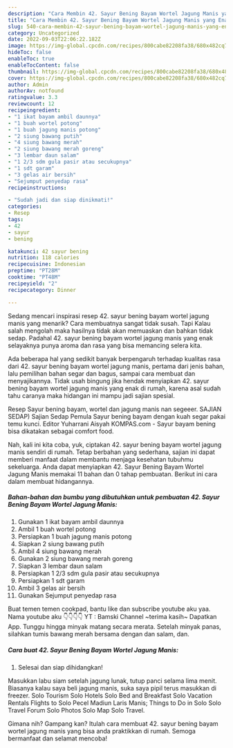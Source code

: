 ```yaml
---
description: "Cara Membin 42. Sayur Bening Bayam Wortel Jagung Manis yang Enak"
title: "Cara Membin 42. Sayur Bening Bayam Wortel Jagung Manis yang Enak"
slug: 540-cara-membin-42-sayur-bening-bayam-wortel-jagung-manis-yang-enak
category: Uncategorized
date: 2022-09-03T22:06:22.182Z
image: https://img-global.cpcdn.com/recipes/800cabe82208fa38/680x482cq70/42-sayur-bening-bayam-wortel-jagung-manis-foto-resep-utama.jpg
hideToc: false
enableToc: true
enableTocContent: false
thumbnail: https://img-global.cpcdn.com/recipes/800cabe82208fa38/680x482cq70/42-sayur-bening-bayam-wortel-jagung-manis-foto-resep-utama.jpg
cover: https://img-global.cpcdn.com/recipes/800cabe82208fa38/680x482cq70/42-sayur-bening-bayam-wortel-jagung-manis-foto-resep-utama.jpg
author: Admin
authorAv: notfound
ratingvalue: 3.3
reviewcount: 12
recipeingredient:
- "1 ikat bayam ambil daunnya"
- "1 buah wortel potong"
- "1 buah jagung manis potong"
- "2 siung bawang putih"
- "4 siung bawang merah"
- "2 siung bawang merah goreng"
- "3 lembar daun salam"
- "1 2/3 sdm gula pasir atau secukupnya"
- "1 sdt garam"
- "3 gelas air bersih"
- "Sejumput penyedap rasa"
recipeinstructions:

- "Sudah jadi dan siap dinikmati!"
categories:
- Resep
tags:
- 42
- sayur
- bening

katakunci: 42 sayur bening 
nutrition: 118 calories
recipecuisine: Indonesian
preptime: "PT28M"
cooktime: "PT48M"
recipeyield: "2"
recipecategory: Dinner

---
```



Sedang mencari inspirasi resep 42. sayur bening bayam wortel jagung manis yang menarik? Cara membuatnya sangat tidak susah. Tapi Kalau salah mengolah maka hasilnya tidak akan memuaskan dan bahkan tidak sedap. Padahal 42. sayur bening bayam wortel jagung manis yang enak selayaknya punya aroma dan rasa yang bisa memancing selera kita.


Ada beberapa hal yang sedikit banyak berpengaruh terhadap kualitas rasa dari 42. sayur bening bayam wortel jagung manis, pertama dari jenis bahan, lalu pemilihan bahan segar dan bagus, sampai cara membuat dan menyajikannya. Tidak usah bingung jika hendak menyiapkan 42. sayur bening bayam wortel jagung manis yang enak di rumah, karena asal sudah tahu caranya maka hidangan ini mampu jadi sajian spesial.

Resep Sayur bening bayam, wortel dan jagung manis nan segeeer. SAJIAN SEDAP) Sajian Sedap Pemula Sayur bening bayam dengan kuah segar pakai temu kunci. Editor Yuharrani Aisyah KOMPAS.com - Sayur bayam bening bisa dikatakan sebagai comfort food.


Nah, kali ini kita coba, yuk, ciptakan 42. sayur bening bayam wortel jagung manis sendiri di rumah. Tetap berbahan yang sederhana, sajian ini dapat memberi manfaat dalam membantu menjaga kesehatan tubuhmu sekeluarga. Anda dapat menyiapkan 42. Sayur Bening Bayam Wortel Jagung Manis memakai 11 bahan dan 0 tahap pembuatan. Berikut ini cara dalam membuat hidangannya.

<!--inarticleads1-->

##### Bahan-bahan dan bumbu yang dibutuhkan untuk pembuatan 42. Sayur Bening Bayam Wortel Jagung Manis:

1. Gunakan 1 ikat bayam ambil daunnya
1. Ambil 1 buah wortel potong
1. Persiapkan 1 buah jagung manis potong
1. Siapkan 2 siung bawang putih
1. Ambil 4 siung bawang merah
1. Gunakan 2 siung bawang merah goreng
1. Siapkan 3 lembar daun salam
1. Persiapkan 1 2/3 sdm gula pasir atau secukupnya
1. Persiapkan 1 sdt garam
1. Ambil 3 gelas air bersih
1. Gunakan Sejumput penyedap rasa


Buat temen temen cookpad, bantu like dan subscribe youtube aku yaa. Nama youtube aku 👇👇👇👇 YT : Bamski Channel ~terima kasih~ Dapatkan App. Tunggu hingga minyak matang secara merata. Setelah minyak panas, silahkan tumis bawang merah bersama dengan dan salam, dan. 

<!--inarticleads2-->

##### Cara buat 42. Sayur Bening Bayam Wortel Jagung Manis:


1. Selesai dan siap dihidangkan!

Masukkan labu siam setelah jagung lunak, tutup panci selama lima menit. Biasanya kalau saya beli jagung manis, suka saya pipil terus masukkan di freezer. Solo Tourism Solo Hotels Solo Bed and Breakfast Solo Vacation Rentals Flights to Solo Pecel Madiun Laris Manis; Things to Do in Solo Solo Travel Forum Solo Photos Solo Map Solo Travel. 

Gimana nih? Gampang kan? Itulah cara membuat 42. sayur bening bayam wortel jagung manis yang bisa anda praktikkan di rumah. Semoga bermanfaat dan selamat mencoba!
